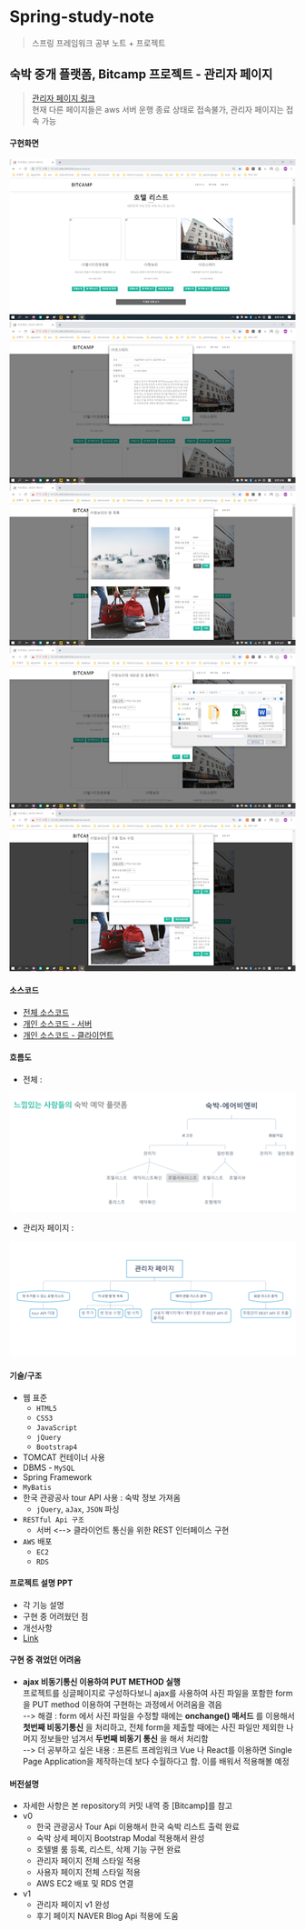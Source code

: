 # Spring-study-note
> 스프링 프레임워크 공부 노트 + 프로젝트 

## 숙박 중개 플랫폼, Bitcamp 프로젝트 - 관리자 페이지 
> [관리자 페이지 링크](http://13.125.249.209:8080/adminclient/) <br>
> 현재 다른 페이지들은 aws 서버 운행 종료 상태로 접속불가, 관리자 페이지는 접속 가능

#### 구현화면 
<img src="https://github.com/Miniminis/Spring-study-note/blob/master/Project_Bitcamp_admin_page_screenshot/bitcamp_admin%20(9).png">
<img src="https://github.com/Miniminis/Spring-study-note/blob/master/Project_Bitcamp_admin_page_screenshot/bitcamp_admin%20(8).png">
<img src="https://github.com/Miniminis/Spring-study-note/blob/master/Project_Bitcamp_admin_page_screenshot/bitcamp_admin%20(7).png">
<img src="https://github.com/Miniminis/Spring-study-note/blob/master/Project_Bitcamp_admin_page_screenshot/bitcamp_admin%20(5).png">
<img src="https://github.com/Miniminis/Spring-study-note/blob/master/Project_Bitcamp_admin_page_screenshot/bitcamp_admin%20(3).png">

#### 소스코드 
* [전체 소스코드](https://github.com/kytsaaa6/Bitcamp)
* [개인 소스코드 - 서버](https://github.com/Miniminis/Spring-study-note/tree/master/BitcampServer)
* [개인 소스코드 - 클라이언트](https://github.com/Miniminis/Spring-study-note/tree/master/BitcampClient/WebContent)

#### 흐름도
* 전체 : 
<img src="bitcampMain.png">

* 관리자 페이지 : 
<img src="bitcampAdmin.png">

#### 기술/구조
* 웹 표준 
    * `HTML5`
    * `CSS3`
    * `JavaScript`
    * `jQuery`
    * `Bootstrap4`
* TOMCAT 컨테이너 사용
* DBMS - `MySQL`
* Spring Framework
* `MyBatis`
* 한국 관광공사 tour API 사용 : 숙박 정보 가져옴
    * `jQuery`, `aJax`, `JSON` 파싱
* `RESTful Api 구조`  
    * 서버 <--> 클라이언트 통신을 위한 REST 인터페이스 구현
* `AWS` 배포
    * `EC2`
    * `RDS`
    
    
#### 프로젝트 설명 PPT 
* 각 기능 설명 
* 구현 중 어려웠던 점 
* 개선사항 
* [Link](https://docs.google.com/presentation/d/1hhPwEseWwrb17LAxn_P52P8mdpbJRNxlcyZXdio_ijI/edit#slide=id.g6121b993da_2_148)
    
    
#### 구현 중 겪었던 어려움 
* **ajax 비동기통신 이용하여 PUT METHOD 실행**  <br>
프로젝트를 싱글페이지로 구성하다보니 ajax를 사용하여 사진 파일을 포함한 form 을 PUT method 이용하여 구현하는 과정에서 어려움을 겪음 <br>
--> 해결 : form 에서 사진 파일을 수정할 때에는 **onchange() 매서드** 를 이용해서 **첫번째 비동기통신** 을 처리하고, 전체 form을 제출할 때에는 사진 파일만 제외한 나머지 정보들만 넘겨서 **두번째 비동기 통신** 을 해서 처리함 <br>
--> 더 공부하고 싶은 내용 : 프론트 프레임워크 Vue 나 React를 이용하면 Single Page Application을 제작하는데 보다 수월하다고 함. 이를 배워서 적용해볼 예정  


#### 버전설명
* 자세한 사항은 본 repository의 커밋 내역 중 [Bitcamp]를 참고
* v0 
   * 한국 관광공사 Tour Api 이용해서 한국 숙박 리스트 출력 완료 
   * 숙박 상세 페이지 Bootstrap Modal 적용해서 완성 
   * 호텔별 룸 등록, 리스트, 삭제 기능 구현 완료 
   * 관리자 페이지 전체 스타일 적용 
   * 사용자 페이지 전체 스타일 적용 
   * AWS EC2 배포 및 RDS 연결 
* v1
   * 관리자 페이지 v1 완성
   * 후기 페이지 NAVER Blog Api 적용에 도움 
